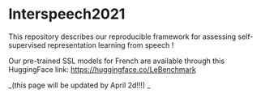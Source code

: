 # Interspeech2021
This repository describes our reproducible framework for assessing self-supervised representation learning from speech !

Our pre-trained SSL models for French are available through this HuggingFace link: https://huggingface.co/LeBenchmark

_(this page will be updated by April 2d!!!)
_

